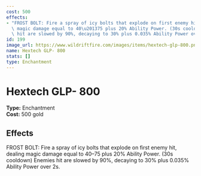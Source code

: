 ```yaml
---
cost: 500
effects:
- "FROST BOLT: Fire a spray of icy bolts that explode on first enemy hit, dealing\
  \ magic damage equal to 40\u201375 plus 20% Ability Power. (30s cooldown) Enemies\
  \ hit are slowed by 90%, decaying to 30% plus 0.035% Ability Power over 2s."
id: 199
image_url: https://www.wildriftfire.com/images/items/hextech-glp-800.png
name: Hextech GLP- 800
stats: []
type: Enchantment
---
```


# Hextech GLP- 800

**Type:** Enchantment  
**Cost:** 500 gold

## Effects

FROST BOLT: Fire a spray of icy bolts that explode on first enemy hit, dealing magic damage equal to 40–75 plus 20% Ability Power. (30s cooldown) Enemies hit are slowed by 90%, decaying to 30% plus 0.035% Ability Power over 2s.

